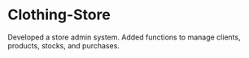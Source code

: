 # Clothing-Store
Developed a store admin system. Added functions to manage clients, products, stocks, and purchases.
